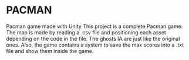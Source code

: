 # PACMAN
 Pacman game made with Unity
This project is a complete Pacman game. The map is made by reading a .csv file and positioning each asset depending on the code in the file. The ghosts IA are just like the original ones. Also, the game contains a system to save the max scores into a .txt file and show them inside the game.
